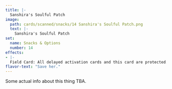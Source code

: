 ```yaml
---
title: |-
  Sanshira's Soulful Patch
image: 
  path: cards/scanned/snacks/14 Sanshira's Soulful Patch.png
  text: |-
    Sanshira's Soulful Patch
set:
  name: Snacks & Options
  number: 14
effects: 
- |-
  Field Card: All delayed activation cards and this card are protected.
flavor-text: "Save her."
---
```

Some actual info about this thing TBA.
